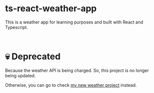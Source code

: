 # ts-react-weather-app

This is a weather app for learning purposes and built with React and Typescript.

<br>

# 💀 Deprecated

Because the weather API is being charged. So, this project is no longer being updated.

Otherwise, you can go to check <a href="https://github.com/nilswg/ts-vite-react-weather-app">my new weather project</a> instead.

<br>


